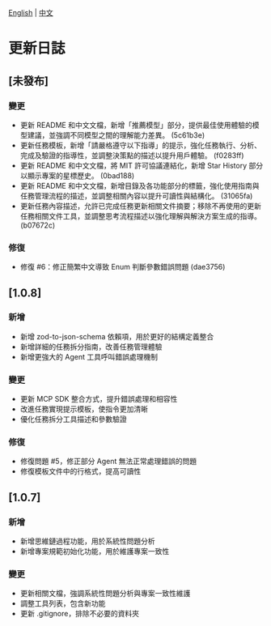 [English](../../CHANGELOG.md) | [中文](CHANGELOG.md)

# 更新日誌

## [未發布]

### 變更

- 更新 README 和中文文檔，新增「推薦模型」部分，提供最佳使用體驗的模型建議，並強調不同模型之間的理解能力差異。 (5c61b3e)
- 更新任務模板，新增「請嚴格遵守以下指導」的提示，強化任務執行、分析、完成及驗證的指導性，並調整決策點的描述以提升用戶體驗。 (f0283ff)
- 更新 README 和中文文檔，將 MIT 許可協議連結化，新增 Star History 部分以顯示專案的星標歷史。 (0bad188)
- 更新 README 和中文文檔，新增目錄及各功能部分的標籤，強化使用指南與任務管理流程的描述，並調整相關內容以提升可讀性與結構化。 (31065fa)
- 更新任務內容描述，允許已完成任務更新相關文件摘要；移除不再使用的更新任務相關文件工具，並調整思考流程描述以強化理解與解決方案生成的指導。 (b07672c)

### 修復

- 修復 #6：修正簡繁中文導致 Enum 判斷參數錯誤問題 (dae3756)

## [1.0.8]

### 新增

- 新增 zod-to-json-schema 依賴項，用於更好的結構定義整合
- 新增詳細的任務拆分指南，改善任務管理體驗
- 新增更強大的 Agent 工具呼叫錯誤處理機制

### 變更

- 更新 MCP SDK 整合方式，提升錯誤處理和相容性
- 改進任務實現提示模板，使指令更加清晰
- 優化任務拆分工具描述和參數驗證

### 修復

- 修復問題 #5，修正部分 Agent 無法正常處理錯誤的問題
- 修復模板文件中的行格式，提高可讀性

## [1.0.7]

### 新增

- 新增思維鏈過程功能，用於系統性問題分析
- 新增專案規範初始化功能，用於維護專案一致性

### 變更

- 更新相關文檔，強調系統性問題分析與專案一致性維護
- 調整工具列表，包含新功能
- 更新 .gitignore，排除不必要的資料夾
